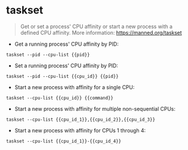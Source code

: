 # taskset

> Get or set a process' CPU affinity or start a new process with a defined CPU affinity.
> More information: <https://manned.org/taskset>

- Get a running process' CPU affinity by PID:

`taskset --pid --cpu-list {{pid}}`

- Set a running process' CPU affinity by PID:

`taskset --pid --cpu-list {{cpu_id}} {{pid}}`

- Start a new process with affinity for a single CPU:

`taskset --cpu-list {{cpu_id}} {{command}}`

- Start a new process with affinity for multiple non-sequential CPUs:

`taskset --cpu-list {{cpu_id_1}},{{cpu_id_2}},{{cpu_id_3}}`

- Start a new process with affinity for CPUs 1 through 4:

`taskset --cpu-list {{cpu_id_1}}-{{cpu_id_4}}`
